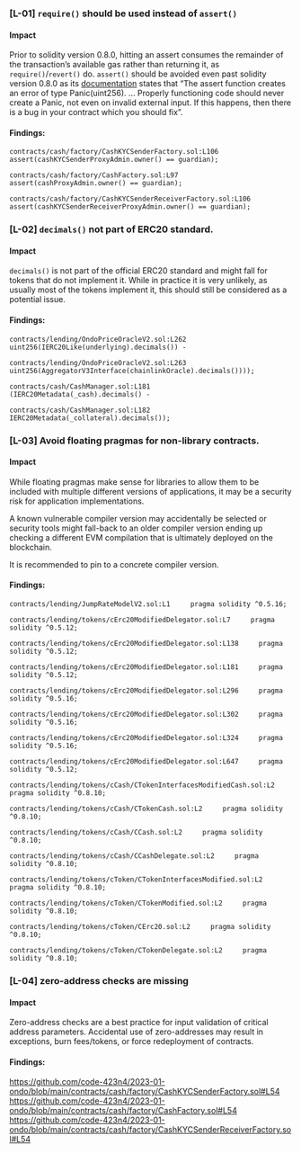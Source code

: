 ### [L-01] ```require()``` should be used instead of ```assert()```


#### Impact
Prior to solidity version 0.8.0, hitting an assert consumes the remainder of the transaction’s available gas rather than returning it, as ```require()```/```revert()``` do. ```assert()``` should be avoided even past solidity version 0.8.0 as its [documentation](https://docs.soliditylang.org/en/v0.8.14/control-structures.html#panic-via-assert-and-error-via-require) states that “The assert function creates an error of type Panic(uint256). … Properly functioning code should never create a Panic, not even on invalid external input. If this happens, then there is a bug in your contract which you should fix”.


#### Findings:
```
contracts/cash/factory/CashKYCSenderFactory.sol:L106    assert(cashKYCSenderProxyAdmin.owner() == guardian);

contracts/cash/factory/CashFactory.sol:L97    assert(cashProxyAdmin.owner() == guardian);

contracts/cash/factory/CashKYCSenderReceiverFactory.sol:L106    assert(cashKYCSenderReceiverProxyAdmin.owner() == guardian);

```

### [L-02] ```decimals()``` not part of ERC20 standard.


#### Impact
```decimals()``` is not part of the official ERC20 standard and might fall for tokens that do not implement it. While in practice it is very unlikely, as usually most of the tokens implement it, this should still be considered as a potential issue.


#### Findings:
```
contracts/lending/OndoPriceOracleV2.sol:L262        uint256(IERC20Like(underlying).decimals()) -

contracts/lending/OndoPriceOracleV2.sol:L263        uint256(AggregatorV3Interface(chainlinkOracle).decimals())));

contracts/cash/CashManager.sol:L181        (IERC20Metadata(_cash).decimals() -

contracts/cash/CashManager.sol:L182          IERC20Metadata(_collateral).decimals());

```

### [L-03] Avoid floating pragmas for non-library contracts.


#### Impact
While floating pragmas make sense for libraries to allow them to be included with multiple different versions of applications, it may be a security risk for application implementations.

A known vulnerable compiler version may accidentally be selected or security tools might fall-back to an older compiler version ending up checking a different EVM compilation that is ultimately deployed on the blockchain.

It is recommended to pin to a concrete compiler version.

#### Findings:
```
contracts/lending/JumpRateModelV2.sol:L1     pragma solidity ^0.5.16;

contracts/lending/tokens/cErc20ModifiedDelegator.sol:L7     pragma solidity ^0.5.12;

contracts/lending/tokens/cErc20ModifiedDelegator.sol:L138     pragma solidity ^0.5.12;

contracts/lending/tokens/cErc20ModifiedDelegator.sol:L181     pragma solidity ^0.5.12;

contracts/lending/tokens/cErc20ModifiedDelegator.sol:L296     pragma solidity ^0.5.16;

contracts/lending/tokens/cErc20ModifiedDelegator.sol:L302     pragma solidity ^0.5.16;

contracts/lending/tokens/cErc20ModifiedDelegator.sol:L324     pragma solidity ^0.5.16;

contracts/lending/tokens/cErc20ModifiedDelegator.sol:L647     pragma solidity ^0.5.12;

contracts/lending/tokens/cCash/CTokenInterfacesModifiedCash.sol:L2     pragma solidity ^0.8.10;

contracts/lending/tokens/cCash/CTokenCash.sol:L2     pragma solidity ^0.8.10;

contracts/lending/tokens/cCash/CCash.sol:L2     pragma solidity ^0.8.10;

contracts/lending/tokens/cCash/CCashDelegate.sol:L2     pragma solidity ^0.8.10;

contracts/lending/tokens/cToken/CTokenInterfacesModified.sol:L2     pragma solidity ^0.8.10;

contracts/lending/tokens/cToken/CTokenModified.sol:L2     pragma solidity ^0.8.10;

contracts/lending/tokens/cToken/CErc20.sol:L2     pragma solidity ^0.8.10;

contracts/lending/tokens/cToken/CTokenDelegate.sol:L2     pragma solidity ^0.8.10;

```

### [L-04] zero-address checks are missing


#### Impact
Zero-address checks are a best practice for input validation of critical address parameters. Accidental use of zero-addresses may result in exceptions, burn fees/tokens, or force redeployment of contracts.

#### Findings:
https://github.com/code-423n4/2023-01-ondo/blob/main/contracts/cash/factory/CashKYCSenderFactory.sol#L54
https://github.com/code-423n4/2023-01-ondo/blob/main/contracts/cash/factory/CashFactory.sol#L54
https://github.com/code-423n4/2023-01-ondo/blob/main/contracts/cash/factory/CashKYCSenderReceiverFactory.sol#L54
